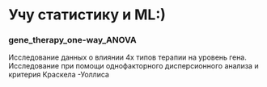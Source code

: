 # Учу статистику и ML:)

### gene_therapy_one-way_ANOVA
Исследование данных о влиянии 4х типов терапии на уровень гена. Исследование при помощи однофакторного дисперсионного анализа и критерия Краскела -Уоллиса

